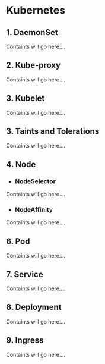 # Kubernetes
## 1. DaemonSet
Containts will go here....

## 2. Kube-proxy
Containts will go here....



## 3. Kubelet
Containts will go here....



## 3. Taints and Tolerations
Containts will go here....


## 4. Node
+ ### NodeSelector
Containts will go here....


+ ### NodeAffinity
Containts will go here....


## 6. Pod
Containts will go here....


## 7. Service
Containts will go here....

## 8. Deployment
Containts will go here....


## 9. Ingress
Containts will go here....
